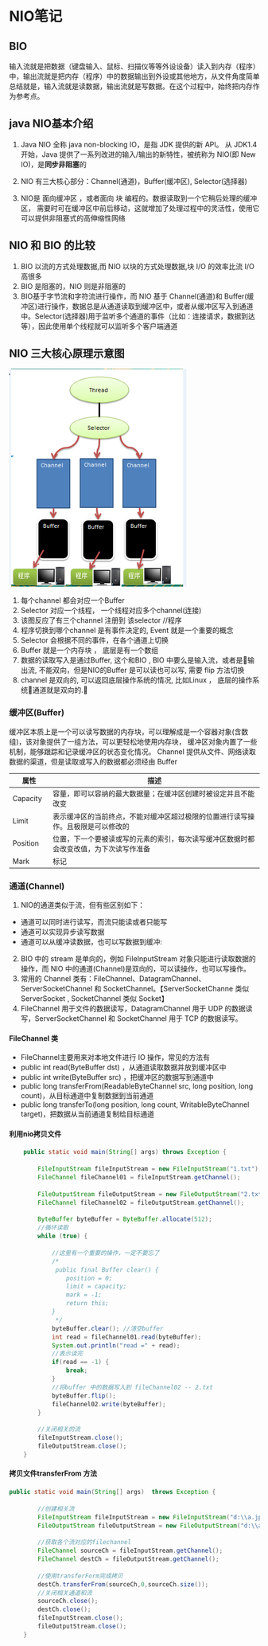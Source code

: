 # NIO笔记

## BIO

输入流就是把数据（键盘输入、鼠标、扫描仪等等外设设备）读入到内存（程序）中，输出流就是把内存（程序）中的数据输出到外设或其他地方，从文件角度简单总结就是，输入流就是读数据，输出流就是写数据。在这个过程中，始终把内存作为参考点。

## java NIO基本介绍

1. Java NIO 全称 java non-blocking IO，是指 JDK 提供的新 API。
从 JDK1.4 开始，Java 提供了一系列改进的输入/输出的新特性，被统称为 NIO(即 New IO)，是**同步非阻塞**的

2. NIO 有三大核心部分：Channel(通道)，Buffer(缓冲区), Selector(选择器) 

3. NIO是 面向缓冲区 ，或者面向 块 编程的。数据读取到一个它稍后处理的缓冲区，
需要时可在缓冲区中前后移动，这就增加了处理过程中的灵活性，使用它可以提供非阻塞式的高伸缩性网络

## NIO 和 BIO 的比较

1. BIO 以流的方式处理数据,而 NIO 以块的方式处理数据,块 I/O 的效率比流 I/O 高很多
2. BIO 是阻塞的，NIO 则是非阻塞的
3. BIO基于字节流和字符流进行操作，而 NIO 基于 Channel(通道)和 Buffer(缓冲区)进行操作，数据总是从通道读取到缓冲区中，或者从缓冲区写入到通道中。Selector(选择器)用于监听多个通道的事件（比如：连接请求，数据到达等），因此使用单个线程就可以监听多个客户端通道 

## NIO 三大核心原理示意图

![nio原理图](../Othor_Notes/img/nioylt.png)

1. 每个channel 都会对应一个Buffer
2. Selector 对应一个线程， 一个线程对应多个channel(连接)
3. 该图反应了有三个channel 注册到 该selector //程序
4. 程序切换到哪个channel 是有事件决定的, Event 就是一个重要的概念
5. Selector 会根据不同的事件，在各个通道上切换
6. Buffer 就是一个内存块 ， 底层是有一个数组
7. 数据的读取写入是通过Buffer, 这个和BIO , BIO 中要么是输入流，或者是输出流, 不能双向，但是NIO的Buffer 是可以读也可以写, 需要 flip 方法切换
8. channel 是双向的, 可以返回底层操作系统的情况, 比如Linux ， 底层的操作系统通道就是双向的.

### 缓冲区(Buffer)

缓冲区本质上是一个可以读写数据的内存块，可以理解成是一个容器对象(含数组)，该对象提供了一组方法，可以更轻松地使用内存块，
缓冲区对象内置了一些机制，能够跟踪和记录缓冲区的状态变化情况。
Channel 提供从文件、网络读取数据的渠道，但是读取或写入的数据都必须经由 Buffer

属性 | 描述
---|---
Capacity | 容量，即可以容纳的最大数据量；在缓冲区创建时被设定并且不能改变
Limit | 表示缓冲区的当前终点，不能对缓冲区超过极限的位置进行读写操作。且极限是可以修改的
Position　|  位置，下一个要被读或写的元素的索引，每次读写缓冲区数据时都会改变改值，为下次读写作准备
Mark | 标记

### 通道(Channel)

1. NIO的通道类似于流，但有些区别如下：
- 通道可以同时进行读写，而流只能读或者只能写
- 通道可以实现异步读写数据
- 通道可以从缓冲读数据，也可以写数据到缓冲: 
2. BIO 中的 stream 是单向的，例如 FileInputStream 对象只能进行读取数据的操作，而 NIO 中的通道(Channel)是双向的，可以读操作，也可以写操作。
3. 常用的 Channel 类有：FileChannel、DatagramChannel、ServerSocketChannel 和 SocketChannel。【ServerSocketChanne 类似 ServerSocket , SocketChannel 类似 Socket】
4. FileChannel 用于文件的数据读写，DatagramChannel 用于 UDP 的数据读写，ServerSocketChannel 和 SocketChannel 用于 TCP 的数据读写。

#### FileChannel 类
- FileChannel主要用来对本地文件进行 IO 操作，常见的方法有
- public int read(ByteBuffer dst) ，从通道读取数据并放到缓冲区中
- public int write(ByteBuffer src) ，把缓冲区的数据写到通道中
- public long transferFrom(ReadableByteChannel src, long position, long count)，从目标通道中复制数据到当前通道
- public long transferTo(long position, long count, WritableByteChannel target)，把数据从当前通道复制给目标通道

#### 利用nio拷贝文件
```java
    public static void main(String[] args) throws Exception {

        FileInputStream fileInputStream = new FileInputStream("1.txt");
        FileChannel fileChannel01 = fileInputStream.getChannel();

        FileOutputStream fileOutputStream = new FileOutputStream("2.txt");
        FileChannel fileChannel02 = fileOutputStream.getChannel();

        ByteBuffer byteBuffer = ByteBuffer.allocate(512);
        //循环读取
        while (true) { 

            //这里有一个重要的操作，一定不要忘了
            /*
             public final Buffer clear() {
                position = 0;
                limit = capacity;
                mark = -1;
                return this;
            }
             */
            byteBuffer.clear(); //清空buffer
            int read = fileChannel01.read(byteBuffer);
            System.out.println("read =" + read);
            //表示读完
            if(read == -1) { 
                break;
            }
            //将buffer 中的数据写入到 fileChannel02 -- 2.txt
            byteBuffer.flip();
            fileChannel02.write(byteBuffer);
        }

        //关闭相关的流
        fileInputStream.close();
        fileOutputStream.close();
    }
```
#### 拷贝文件transferFrom 方法
```java
public static void main(String[] args)  throws Exception {

        //创建相关流
        FileInputStream fileInputStream = new FileInputStream("d:\\a.jpg");
        FileOutputStream fileOutputStream = new FileOutputStream("d:\\a2.jpg");

        //获取各个流对应的filechannel
        FileChannel sourceCh = fileInputStream.getChannel();
        FileChannel destCh = fileOutputStream.getChannel();

        //使用transferForm完成拷贝
        destCh.transferFrom(sourceCh,0,sourceCh.size());
        //关闭相关通道和流
        sourceCh.close();
        destCh.close();
        fileInputStream.close();
        fileOutputStream.close();
    }
```

